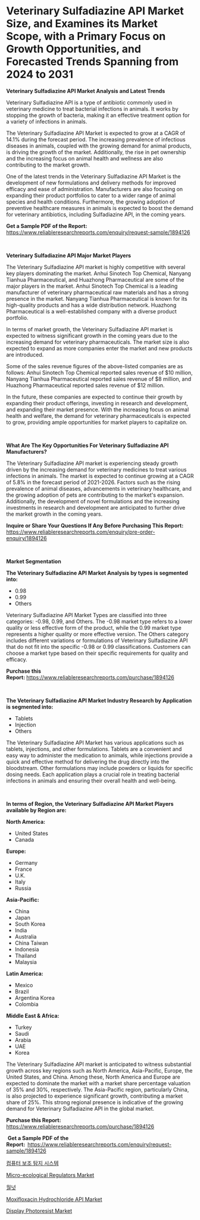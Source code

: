 <p><h1>Veterinary Sulfadiazine API Market Size, and Examines its Market Scope, with a Primary Focus on Growth Opportunities, and Forecasted Trends Spanning from 2024 to 2031</h1></p><p><strong>Veterinary Sulfadiazine API Market Analysis and Latest Trends</strong></p>
<p><p>Veterinary Sulfadiazine API is a type of antibiotic commonly used in veterinary medicine to treat bacterial infections in animals. It works by stopping the growth of bacteria, making it an effective treatment option for a variety of infections in animals.</p><p>The Veterinary Sulfadiazine API Market is expected to grow at a CAGR of 14.1% during the forecast period. The increasing prevalence of infectious diseases in animals, coupled with the growing demand for animal products, is driving the growth of the market. Additionally, the rise in pet ownership and the increasing focus on animal health and wellness are also contributing to the market growth.</p><p>One of the latest trends in the Veterinary Sulfadiazine API Market is the development of new formulations and delivery methods for improved efficacy and ease of administration. Manufacturers are also focusing on expanding their product portfolios to cater to a wider range of animal species and health conditions. Furthermore, the growing adoption of preventive healthcare measures in animals is expected to boost the demand for veterinary antibiotics, including Sulfadiazine API, in the coming years.</p></p>
<p><strong>Get a Sample PDF of the Report:&nbsp;</strong> <a href="https://www.reliableresearchreports.com/enquiry/request-sample/1894126">https://www.reliableresearchreports.com/enquiry/request-sample/1894126</a></p>
<p>&nbsp;</p>
<p><strong>Veterinary Sulfadiazine API Major Market Players</strong></p>
<p><p>The Veterinary Sulfadiazine API market is highly competitive with several key players dominating the market. Anhui Sinotech Top Chemical, Nanyang Tianhua Pharmaceutical, and Huazhong Pharmaceutical are some of the major players in the market. Anhui Sinotech Top Chemical is a leading manufacturer of veterinary pharmaceutical raw materials and has a strong presence in the market. Nanyang Tianhua Pharmaceutical is known for its high-quality products and has a wide distribution network. Huazhong Pharmaceutical is a well-established company with a diverse product portfolio.</p><p>In terms of market growth, the Veterinary Sulfadiazine API market is expected to witness significant growth in the coming years due to the increasing demand for veterinary pharmaceuticals. The market size is also expected to expand as more companies enter the market and new products are introduced.</p><p>Some of the sales revenue figures of the above-listed companies are as follows: Anhui Sinotech Top Chemical reported sales revenue of $10 million, Nanyang Tianhua Pharmaceutical reported sales revenue of $8 million, and Huazhong Pharmaceutical reported sales revenue of $12 million.</p><p>In the future, these companies are expected to continue their growth by expanding their product offerings, investing in research and development, and expanding their market presence. With the increasing focus on animal health and welfare, the demand for veterinary pharmaceuticals is expected to grow, providing ample opportunities for market players to capitalize on.</p></p>
<p>&nbsp;</p>
<p><strong>What Are The Key Opportunities For Veterinary Sulfadiazine API Manufacturers?</strong></p>
<p><p>The Veterinary Sulfadiazine API market is experiencing steady growth driven by the increasing demand for veterinary medicines to treat various infections in animals. The market is expected to continue growing at a CAGR of 5.8% in the forecast period of 2021-2026. Factors such as the rising prevalence of animal diseases, advancements in veterinary healthcare, and the growing adoption of pets are contributing to the market's expansion. Additionally, the development of novel formulations and the increasing investments in research and development are anticipated to further drive the market growth in the coming years.</p></p>
<p><strong>Inquire or Share Your Questions If Any Before Purchasing This Report:</strong> <a href="https://www.reliableresearchreports.com/enquiry/pre-order-enquiry/1894126">https://www.reliableresearchreports.com/enquiry/pre-order-enquiry/1894126</a></p>
<p>&nbsp;</p>
<p><strong>Market Segmentation</strong></p>
<p><strong>The Veterinary Sulfadiazine API Market Analysis by types is segmented into:</strong></p>
<p><ul><li>0.98</li><li>0.99</li><li>Others</li></ul></p>
<p><p>Veterinary Sulfadiazine API Market Types are classified into three categories: -0.98, 0.99, and Others. The -0.98 market type refers to a lower quality or less effective form of the product, while the 0.99 market type represents a higher quality or more effective version. The Others category includes different variations or formulations of Veterinary Sulfadiazine API that do not fit into the specific -0.98 or 0.99 classifications. Customers can choose a market type based on their specific requirements for quality and efficacy.</p></p>
<p><strong>Purchase this Report:&nbsp;</strong><a href="https://www.reliableresearchreports.com/purchase/1894126">https://www.reliableresearchreports.com/purchase/1894126</a></p>
<p>&nbsp;</p>
<p><strong>The Veterinary Sulfadiazine API Market Industry Research by Application is segmented into:</strong></p>
<p><ul><li>Tablets</li><li>Injection</li><li>Others</li></ul></p>
<p><p>The Veterinary Sulfadiazine API Market has various applications such as tablets, injections, and other formulations. Tablets are a convenient and easy way to administer the medication to animals, while injections provide a quick and effective method for delivering the drug directly into the bloodstream. Other formulations may include powders or liquids for specific dosing needs. Each application plays a crucial role in treating bacterial infections in animals and ensuring their overall health and well-being.</p></p>
<p>&nbsp;</p>
<p><strong>In terms of Region, the Veterinary Sulfadiazine API Market Players available by Region are:</strong></p>
<p>
    <p> <strong> North America: </strong>
        <ul>
            <li>United States</li>
            <li>Canada</li>
        </ul>
        </p> 
    <p> <strong> Europe: </strong>
        <ul>
            <li>Germany</li>
            <li>France</li>
            <li>U.K.</li>
            <li>Italy</li>
            <li>Russia</li>
        </ul>
        </p> 
    <p> <strong> Asia-Pacific: </strong>
        <ul>
            <li>China</li>
            <li>Japan</li>
            <li>South Korea</li>
            <li>India</li>
            <li>Australia</li>
            <li>China Taiwan</li>
            <li>Indonesia</li>
            <li>Thailand</li>
            <li>Malaysia</li>
        </ul>
        </p> 
    <p> <strong> Latin America: </strong>
        <ul>
            <li>Mexico</li>
            <li>Brazil</li>
            <li>Argentina Korea</li>
            <li>Colombia</li>
        </ul>
        </p> 
    <p> <strong> Middle East & Africa: </strong>
        <ul>
            <li>Turkey</li>
            <li>Saudi</li>
            <li>Arabia</li>
            <li>UAE</li>
            <li>Korea</li>
        </ul>
    </p>
    </p>
<p><p>The Veterinary Sulfadiazine API market is anticipated to witness substantial growth across key regions such as North America, Asia-Pacific, Europe, the United States, and China. Among these, North America and Europe are expected to dominate the market with a market share percentage valuation of 35% and 30%, respectively. The Asia-Pacific region, particularly China, is also projected to experience significant growth, contributing a market share of 25%. This strong regional presence is indicative of the growing demand for Veterinary Sulfadiazine API in the global market.</p></p>
<p><strong>Purchase this Report: </strong><a href="https://www.reliableresearchreports.com/purchase/1894126">https://www.reliableresearchreports.com/purchase/1894126</a></p>
<p>&nbsp;<strong>Get a Sample PDF of the Report:&nbsp;&nbsp;</strong><a href="https://www.reliableresearchreports.com/enquiry/request-sample/1894126">https://www.reliableresearchreports.com/enquiry/request-sample/1894126</a></p>
<p><strong></strong></p>
<p><p><a href="https://medium.com/@darianswift1922_33282/%EC%BB%B4%ED%93%A8%ED%84%B0-%EC%A7%80%EC%9B%90-%EA%B2%80%EC%B6%9C-%EC%8B%9C%EC%8A%A4%ED%85%9C-%EC%8B%9C%EC%9E%A5-2031%EB%85%84%EA%B9%8C%EC%A7%80%EC%9D%98-%ED%8A%B8%EB%A0%8C%EB%93%9C-%EC%98%88%EC%B8%A1-%EB%B0%8F-%EA%B2%BD%EC%9F%81-%EB%B6%84%EC%84%9D-b76d074728cf">컴퓨터 보조 탐지 시스템</a></p><p><a href="https://github.com/jodemen/Market-Research-Report-List-1/blob/main/micro-ecological-regulators-market.md">Micro-ecological Regulators Market</a></p><p><a href="https://medium.com/@moulafa/%ED%98%B8%EB%91%90-%EC%8B%9C%EC%9E%A5-%EA%B7%9C%EB%AA%A8-%EB%B0%8F-%EC%8B%9C%EC%9E%A5-%EB%8F%99%ED%96%A5-%EC%A0%84%EB%B0%98%EC%A0%81%EC%9D%B8-%EC%82%B0%EC%97%85-%EA%B0%9C%EC%9A%94-2024%EB%85%84%EB%B6%80%ED%84%B0-2031%EB%85%84%EA%B9%8C%EC%A7%80-8844b9601d7c">월넛</a></p><p><a href="https://github.com/jj19131/Market-Research-Report-List-1/blob/main/moxifloxacin-hydrochloride-api-market.md">Moxifloxacin Hydrochloride API Market</a></p><p><a href="https://issuu.com/reportprime-2/docs/display-photoresist-market-size-2030.pptx">Display Photoresist Market</a></p></p>